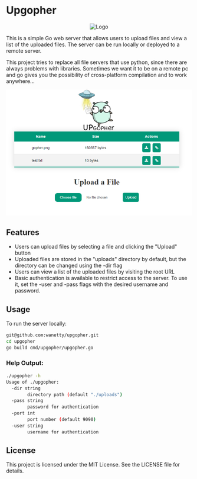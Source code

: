 # Upgopher

<p align="center"><img width=250 alt="Logo" src="https://github.com/wanetty/upgopher/blob/main/static/logopher.png"></p>


This is a simple Go web server that allows users to upload files and view a list of the uploaded files. The server can be run locally or deployed to a remote server.

This project tries to replace all file servers that use python, since there are always problems with libraries. Sometimes we want it to be on a remote pc and go gives you the possibility of cross-platform compilation and to work anywhere...

![Exmaple Photo](./static/example.png)
## Features
* Users can upload files by selecting a file and clicking the "Upload" button
* Uploaded files are stored in the "uploads" directory by default, but the directory can be changed using the -dir flag
* Users can view a list of the uploaded files by visiting the root URL
* Basic authentication is available to restrict access to the server. To use it, set the -user and -pass flags with the desired username and password.
## Usage
To run the server locally:

```bash
git@github.com:wanetty/upgopher.git
cd upgopher
go build cmd/upgopher/upgopher.go 
```



### Help Output:

```bash
./upgopher -h
Usage of ./upgopher:
  -dir string
        directory path (default "./uploads")
  -pass string
        password for authentication
  -port int
        port number (default 9090)
  -user string
        username for authentication
```



## License
This project is licensed under the MIT License. See the LICENSE file for details.
